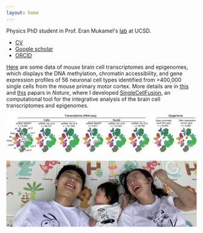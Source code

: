 ```yaml
---
layout: home
---
```


Physics PhD student in Prof. Eran Mukamel's [lab](https://brainome.ucsd.edu) at UCSD.

- [CV](./doc/CV.pdf)
- [Google scholar](https://scholar.google.com/citations?user=27FYCbIAAAAJ&hl=en)
- [ORCID](https://orcid.org/0000-0001-5232-1648)
<!-- - [Github](https://github.com/FangmingXie) -->

[Here](https://brainome.ucsd.edu/BICCN_MOp) are some data of mouse brain cell transcriptomes and epigenomes, which displays the DNA methylation, chromatin accessibility, and gene expression profiles of 56 neuronal cell types identified from >400,000 single cells from the mouse primary motor cortex. More details are in [this](https://www.nature.com/articles/s41586-021-03500-8) and [this](https://www.nature.com/articles/s41586-021-03950-0) papars in *Nature*, where I developed [SingleCellFusion](https://github.com/mukamel-lab/SingleCellFusion), an computational tool for the integrative analysis of the brain cell transcriptomes and epigenomes.

![](./doc/biccn_fig1a_v2.png)

![](./doc/family_v2.png)
<!-- <img src="./doc/family_v2.png" alt="drawing" width="600"> -->
